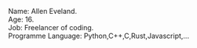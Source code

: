 Name: Allen Eveland.  
Age: 16.  
Job: Freelancer of coding.  
Programme Language: Python,C++,C,Rust,Javascript,...  